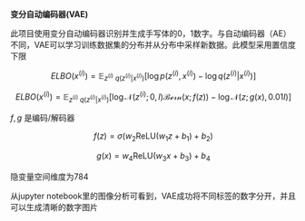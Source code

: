 **变分自动编码器(VAE)**

此项目使用变分自动编码器识别并生成手写体的0，1数字。与自动编码器（AE）不同，VAE可以学习训练数据集的分布并从分布中采样新数据。此模型采用置信度下限


$$ELBO\left(x^{(i)}\right)=\mathbb{E}_{z^{(i)}~q\left(z^{(i)}|x^{(i)}\right)}\left[\log p\left(z^{(i)},x^{(i)}\right)-\log q\left(z^{(i)}|x^{(i)}\right)\right]$$

$$ELBO\left(x^{(i)}\right)=\mathbb{E}_{z^{(i)}~q\left(z^{(i)}|x^{(i)}\right)}\left[\log \mathcal{N}\left(z^{(i)};0,I\right)\mathcal{Bern}\left(x;f(z)\right)-\log \mathcal{N}\left(z;g(x), 0.01I\right)\right]$$

$f, g$ 是编码/解码器

$$f(z)=\sigma(w_2\text{ReLU}(w_1z+b_1)+b_2)$$

$$g(x)=w_4\text{ReLU}(w_3x+b_3)+b_4$$

隐变量空间维度为784

从jupyter notebook里的图像分析可看到，VAE成功将不同标签的数字分开，并且可以生成清晰的数字图片
